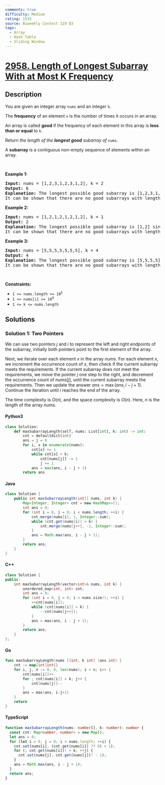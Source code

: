 ```yaml
---
comments: true
difficulty: Medium
rating: 1535
source: Biweekly Contest 119 Q3
tags:
  - Array
  - Hash Table
  - Sliding Window
---
```


<!-- problem:start -->

# [2958. Length of Longest Subarray With at Most K Frequency](https://leetcode.com/problems/length-of-longest-subarray-with-at-most-k-frequency)


## Description

<!-- description:start -->

<p>You are given an integer array <code>nums</code> and an integer <code>k</code>.</p>

<p>The <strong>frequency</strong> of an element <code>x</code> is the number of times it occurs in an array.</p>

<p>An array is called <strong>good</strong> if the frequency of each element in this array is <strong>less than or equal</strong> to <code>k</code>.</p>

<p>Return <em>the length of the <strong>longest</strong> <strong>good</strong> subarray of</em> <code>nums</code><em>.</em></p>

<p>A <strong>subarray</strong> is a contiguous non-empty sequence of elements within an array.</p>

<p>&nbsp;</p>
<p><strong class="example">Example 1:</strong></p>

<pre>
<strong>Input:</strong> nums = [1,2,3,1,2,3,1,2], k = 2
<strong>Output:</strong> 6
<strong>Explanation:</strong> The longest possible good subarray is [1,2,3,1,2,3] since the values 1, 2, and 3 occur at most twice in this subarray. Note that the subarrays [2,3,1,2,3,1] and [3,1,2,3,1,2] are also good.
It can be shown that there are no good subarrays with length more than 6.
</pre>

<p><strong class="example">Example 2:</strong></p>

<pre>
<strong>Input:</strong> nums = [1,2,1,2,1,2,1,2], k = 1
<strong>Output:</strong> 2
<strong>Explanation:</strong> The longest possible good subarray is [1,2] since the values 1 and 2 occur at most once in this subarray. Note that the subarray [2,1] is also good.
It can be shown that there are no good subarrays with length more than 2.
</pre>

<p><strong class="example">Example 3:</strong></p>

<pre>
<strong>Input:</strong> nums = [5,5,5,5,5,5,5], k = 4
<strong>Output:</strong> 4
<strong>Explanation:</strong> The longest possible good subarray is [5,5,5,5] since the value 5 occurs 4 times in this subarray.
It can be shown that there are no good subarrays with length more than 4.
</pre>

<p>&nbsp;</p>
<p><strong>Constraints:</strong></p>

<ul>
	<li><code>1 &lt;= nums.length &lt;= 10<sup>5</sup></code></li>
	<li><code>1 &lt;= nums[i] &lt;= 10<sup>9</sup></code></li>
	<li><code>1 &lt;= k &lt;= nums.length</code></li>
</ul>

<!-- description:end -->

## Solutions

<!-- solution:start -->

### Solution 1: Two Pointers

We can use two pointers $j$ and $i$ to represent the left and right endpoints of the subarray, initially both pointers point to the first element of the array.

Next, we iterate over each element $x$ in the array $nums$. For each element $x$, we increment the occurrence count of $x$, then check if the current subarray meets the requirements. If the current subarray does not meet the requirements, we move the pointer $j$ one step to the right, and decrement the occurrence count of $nums[j]$, until the current subarray meets the requirements. Then we update the answer $ans = \max(ans, i - j + 1)$. Continue the iteration until $i$ reaches the end of the array.

The time complexity is $O(n)$, and the space complexity is $O(n)$. Here, $n$ is the length of the array $nums$.

<!-- tabs:start -->

#### Python3

```python
class Solution:
    def maxSubarrayLength(self, nums: List[int], k: int) -> int:
        cnt = defaultdict(int)
        ans = j = 0
        for i, x in enumerate(nums):
            cnt[x] += 1
            while cnt[x] > k:
                cnt[nums[j]] -= 1
                j += 1
            ans = max(ans, i - j + 1)
        return ans
```

#### Java

```java
class Solution {
    public int maxSubarrayLength(int[] nums, int k) {
        Map<Integer, Integer> cnt = new HashMap<>();
        int ans = 0;
        for (int i = 0, j = 0; i < nums.length; ++i) {
            cnt.merge(nums[i], 1, Integer::sum);
            while (cnt.get(nums[i]) > k) {
                cnt.merge(nums[j++], -1, Integer::sum);
            }
            ans = Math.max(ans, i - j + 1);
        }
        return ans;
    }
}
```

#### C++

```cpp
class Solution {
public:
    int maxSubarrayLength(vector<int>& nums, int k) {
        unordered_map<int, int> cnt;
        int ans = 0;
        for (int i = 0, j = 0; i < nums.size(); ++i) {
            ++cnt[nums[i]];
            while (cnt[nums[i]] > k) {
                --cnt[nums[j++]];
            }
            ans = max(ans, i - j + 1);
        }
        return ans;
    }
};
```

#### Go

```go
func maxSubarrayLength(nums []int, k int) (ans int) {
	cnt := map[int]int{}
	for i, j, n := 0, 0, len(nums); i < n; i++ {
		cnt[nums[i]]++
		for ; cnt[nums[i]] > k; j++ {
			cnt[nums[j]]--
		}
		ans = max(ans, i-j+1)
	}
	return
}
```

#### TypeScript

```ts
function maxSubarrayLength(nums: number[], k: number): number {
  const cnt: Map<number, number> = new Map();
  let ans = 0;
  for (let i = 0, j = 0; i < nums.length; ++i) {
    cnt.set(nums[i], (cnt.get(nums[i]) ?? 0) + 1);
    for (; cnt.get(nums[i])! > k; ++j) {
      cnt.set(nums[j], cnt.get(nums[j])! - 1);
    }
    ans = Math.max(ans, i - j + 1);
  }
  return ans;
}
```

<!-- tabs:end -->

<!-- solution:end -->

<!-- problem:end -->
